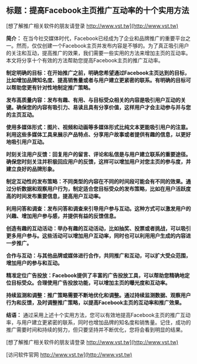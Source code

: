 ## **标题：提高Facebook主页推广互动率的十个实用方法**

[想了解推广相关软件的朋友请登录 http://www.vst.tw](http://www.vst.tw)

**简介：**
在当今社交媒体时代，Facebook已经成为了企业和品牌推广的重要平台之一。然而，仅仅创建一个Facebook主页并发布内容是不够的。为了真正吸引用户的关注和互动，提高推广的效果，我们需要一些实用的方法来增加主页的互动率。本文将分享十个有效的方法帮助您提高Facebook主页的推广互动率。

**制定明确的目标：在开始推广之前，明确您希望通过Facebook主页达到的目标，比如增加品牌知名度、提高销售量或者与用户建立更紧密的联系。有明确的目标可以帮助您更有针对性地制定推广策略。**

**发布高质量内容：发布有趣、有用、与目标受众相关的内容是吸引用户互动的关键。确保您的内容有吸引力、易读且具有分享价值，这样用户才会主动参与并与您的主页互动。**

**使用多媒体形式：图片、视频和动画等多媒体形式比纯文本更能吸引用户的注意。利用这些多媒体工具来展示产品特点、分享用户故事或者提供有趣的信息，以更好地吸引用户互动。**

**时刻关注用户反馈：回复用户的留言、评论和私信是与用户建立联系的重要途径。确保您时刻关注并积极回应用户的反馈，这样可以增加用户对您主页的参与度，并建立良好的品牌形象。**

**制定互动性的发布策略：不同类型的内容在不同的时间段可能会有不同的效果。通过分析数据和观察用户行为，制定适合您目标受众的发布策略，比如在用户活跃度高的时间发布重要信息，提高用户互动率。**

**利用问答和调查：发布问答和调查来引导用户参与互动。这种方式可以激发用户的兴趣、增加用户参与感，并提供有益的反馈信息。**

**创造有趣的互动活动：举办有趣的互动活动，比如抽奖、投票或者挑战，可以吸引更多用户参与。这些活动可以增加用户互动率，同时也可以利用用户生成的内容进一步推广。**

**合作与互动：与其他品牌或媒体进行合作，共同推广和互动，可以扩大受众范围，增加用户的参与和互动。**

**精准定位广告投放：Facebook提供了丰富的广告投放工具，可以帮助您精确地定位目标受众。合理使用广告投放功能，可以增加主页的曝光度和互动率。**

**持续监测和调整：推广策略需要不断地优化和调整。通过持续监测数据、观察用户行为和反馈，及时调整推广策略，以提高Facebook主页的互动率和推广效果。**

**结语：**
通过采用上述十个实用方法，您可以有效地提高Facebook主页的推广互动率，与用户建立更紧密的联系，同时也增加品牌的知名度和销售量。记住，成功的推广需要时间和持续的努力，但只要坚持并不断优化，您将会看到明显的结果。

[想了解推广相关软件的朋友请登录 http://www.vst.tw](http://www.vst.tw)


[访问软件官网 http://www.vst.tw](http://www.vst.tw)
